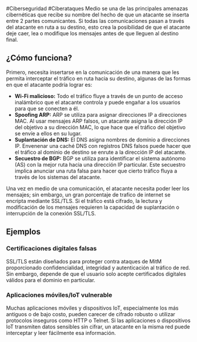 #Ciberseguridad #Ciberataques 
Medio se una de las principales amenazas cibernéticas que recibe su nombre del hecho de que un atacante se inserta entre 2 partes comunicantes. Si todas las comunicaciones pasan a través del atacante en ruta a su destino, esto crea la posibilidad de que el atacante deje caer, lea o modifique los mensajes antes de que lleguen al destino final.
## ¿Cómo funciona?
Primero, necesita insertarse en la comunicación de una manera que les permita interceptar el tráfico en ruta hacia su destino, algunas de las formas en que el atacante podría lograr es:
- **Wi-Fi malicioso:** Todo el tráfico fluye a través de un punto de acceso inalámbrico que el atacante controla y puede engañar a los usuarios para que se conecten a él.
- **Spoofing ARP:** ARP se utiliza para asignar direcciones IP a direcciones MAC. Al usar mensajes ARP falsos, un atacante asigna la dirección IP del objetivo a su dirección MAC, lo que hace que el tráfico del objetivo se envíe a ellos en su lugar.
- **Suplantación de DNS:** El DNS asigna nombres de dominio a direcciones IP. Envenenar una caché DNS con registros DNS falsos puede hacer que el tráfico al dominio de destino se enrute a la dirección IP del atacante.
- **Secuestro de BGP:** BGP se utiliza para identificar el sistema autónomo (AS) con la mejor ruta hacia una dirección IP particular. Este secuestro implica anunciar una ruta falsa para hacer que cierto tráfico fluya a través de los sistemas del atacante.

Una vez en medio de una comunicación, el atacante necesita poder leer los mensajes; sin embargo, un gran porcentaje de trafico de internet se encripta mediante SSL/TLS. Si el tráfico está cifrado, la lectura y modificación de los mensajes requieren la capacidad de suplantación o interrupción de la conexión SSL/TLS.
## Ejemplos
### Certificaciones digitales falsas
SSL/TLS están diseñados para proteger contra ataques de MitM proporcionado confidencialidad, integridad y autenticación al tráfico de red. Sin embargo, depende de que el usuario solo acepte certificados digitales válidos para el dominio en particular.
### Aplicaciones móviles/IoT vulnerable
Muchas aplicaciones móviles y dispositivos IoT, especialmente los más antiguos o de bajo costo, pueden carecer de cifrado robusto o utilizar protocolos inseguros como HTTP o Telnet. Si las aplicaciones o dispositivos IoT transmiten datos sensibles sin cifrar, un atacante en la misma red puede interceptar y leer fácilmente esa información.